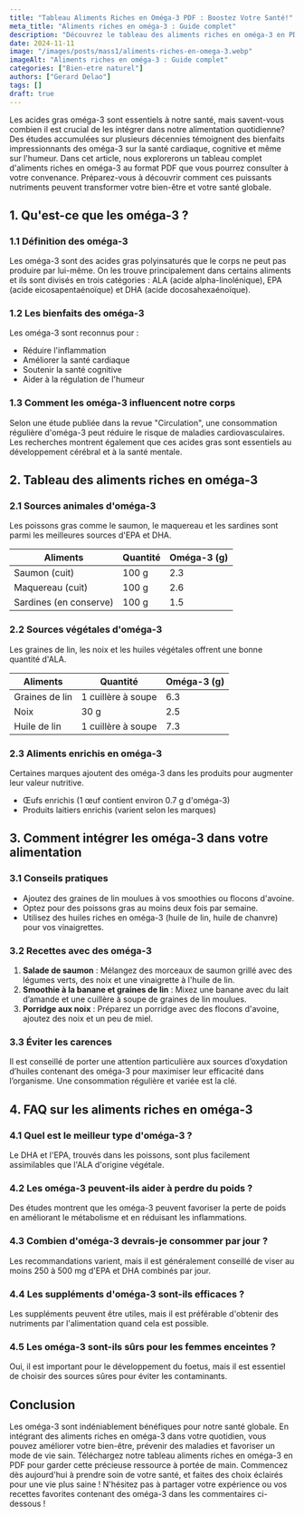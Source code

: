 ```yaml
---
title: "Tableau Aliments Riches en Oméga-3 PDF : Boostez Votre Santé!"
meta_title: "Aliments riches en oméga-3 : Guide complet"
description: "Découvrez le tableau des aliments riches en oméga-3 en PDF pour améliorer votre santé. Apprenez les bienfaits et comment les intégrer dans votre alimentation."
date: 2024-11-11
image: "/images/posts/mass1/aliments-riches-en-omega-3.webp"
imageAlt: "Aliments riches en oméga-3 : Guide complet"
categories: ["Bien-etre naturel"]
authors: ["Gerard Delao"]
tags: []
draft: true
---
```


Les acides gras oméga-3 sont essentiels à notre santé, mais savent-vous combien il est crucial de les intégrer dans notre alimentation quotidienne? Des études accumulées sur plusieurs décennies témoignent des bienfaits impressionnants des oméga-3 sur la santé cardiaque, cognitive et même sur l'humeur. Dans cet article, nous explorerons un tableau complet d'aliments riches en oméga-3 au format PDF que vous pourrez consulter à votre convenance. Préparez-vous à découvrir comment ces puissants nutriments peuvent transformer votre bien-être et votre santé globale.

## 1. Qu'est-ce que les oméga-3 ?

### 1.1 Définition des oméga-3
Les oméga-3 sont des acides gras polyinsaturés que le corps ne peut pas produire par lui-même. On les trouve principalement dans certains aliments et ils sont divisés en trois catégories : ALA (acide alpha-linolénique), EPA (acide eicosapentaénoïque) et DHA (acide docosahexaénoïque).

### 1.2 Les bienfaits des oméga-3
Les oméga-3 sont reconnus pour :
- Réduire l'inflammation
- Améliorer la santé cardiaque
- Soutenir la santé cognitive
- Aider à la régulation de l'humeur

### 1.3 Comment les oméga-3 influencent notre corps
Selon une étude publiée dans la revue "Circulation", une consommation régulière d'oméga-3 peut réduire le risque de maladies cardiovasculaires. Les recherches montrent également que ces acides gras sont essentiels au développement cérébral et à la santé mentale.

## 2. Tableau des aliments riches en oméga-3

### 2.1 Sources animales d'oméga-3
Les poissons gras comme le saumon, le maquereau et les sardines sont parmi les meilleures sources d'EPA et DHA.

| Aliments       | Quantité    | Oméga-3 (g) |
|----------------|-------------|-------------|
| Saumon (cuit)  | 100 g       | 2.3         |
| Maquereau (cuit)| 100 g      | 2.6         |
| Sardines (en conserve)| 100 g | 1.5         |

### 2.2 Sources végétales d'oméga-3
Les graines de lin, les noix et les huiles végétales offrent une bonne quantité d'ALA.

| Aliments        | Quantité     | Oméga-3 (g) |
|-----------------|--------------|-------------|
| Graines de lin   | 1 cuillère à soupe | 6.3     |
| Noix             | 30 g         | 2.5         |
| Huile de lin     | 1 cuillère à soupe | 7.3     |

### 2.3 Aliments enrichis en oméga-3
Certaines marques ajoutent des oméga-3 dans les produits pour augmenter leur valeur nutritive.

- Œufs enrichis (1 œuf contient environ 0.7 g d'oméga-3)
- Produits laitiers enrichis (varient selon les marques)

## 3. Comment intégrer les oméga-3 dans votre alimentation

### 3.1 Conseils pratiques
- Ajoutez des graines de lin moulues à vos smoothies ou flocons d'avoine.
- Optez pour des poissons gras au moins deux fois par semaine.
- Utilisez des huiles riches en oméga-3 (huile de lin, huile de chanvre) pour vos vinaigrettes.

### 3.2 Recettes avec des oméga-3
1. **Salade de saumon** : Mélangez des morceaux de saumon grillé avec des légumes verts, des noix et une vinaigrette à l'huile de lin.
2. **Smoothie à la banane et graines de lin** : Mixez une banane avec du lait d’amande et une cuillère à soupe de graines de lin moulues.
3. **Porridge aux noix** : Préparez un porridge avec des flocons d'avoine, ajoutez des noix et un peu de miel.

### 3.3 Éviter les carences
Il est conseillé de porter une attention particulière aux sources d’oxydation d’huiles contenant des oméga-3 pour maximiser leur efficacité dans l’organisme. Une consommation régulière et variée est la clé.

## 4. FAQ sur les aliments riches en oméga-3

### 4.1 Quel est le meilleur type d'oméga-3 ?
Le DHA et l'EPA, trouvés dans les poissons, sont plus facilement assimilables que l'ALA d'origine végétale.

### 4.2 Les oméga-3 peuvent-ils aider à perdre du poids ?
Des études montrent que les oméga-3 peuvent favoriser la perte de poids en améliorant le métabolisme et en réduisant les inflammations.

### 4.3 Combien d'oméga-3 devrais-je consommer par jour ?
Les recommandations varient, mais il est généralement conseillé de viser au moins 250 à 500 mg d'EPA et DHA combinés par jour.

### 4.4 Les suppléments d'oméga-3 sont-ils efficaces ?
Les suppléments peuvent être utiles, mais il est préférable d'obtenir des nutriments par l'alimentation quand cela est possible.

### 4.5 Les oméga-3 sont-ils sûrs pour les femmes enceintes ?
Oui, il est important pour le développement du foetus, mais il est essentiel de choisir des sources sûres pour éviter les contaminants.

## Conclusion

Les oméga-3 sont indéniablement bénéfiques pour notre santé globale. En intégrant des aliments riches en oméga-3 dans votre quotidien, vous pouvez améliorer votre bien-être, prévenir des maladies et favoriser un mode de vie sain. Téléchargez notre tableau aliments riches en oméga-3 en PDF pour garder cette précieuse ressource à portée de main. Commencez dès aujourd'hui à prendre soin de votre santé, et faites des choix éclairés pour une vie plus saine ! N'hésitez pas à partager votre expérience ou vos recettes favorites contenant des oméga-3 dans les commentaires ci-dessous !

